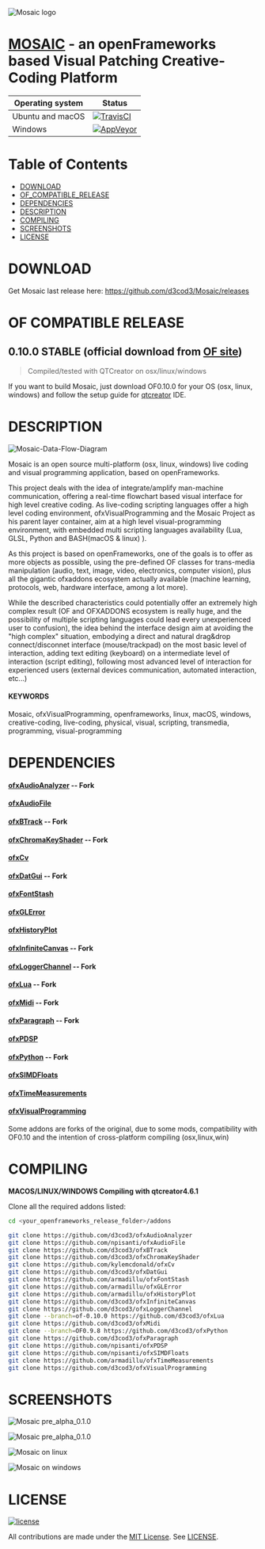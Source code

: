 ![Mosaic logo](https://github.com/d3cod3/Mosaic/raw/master/process/logo/logo_150.png)

# [MOSAIC](https://mosaic.d3cod3.org) - an openFrameworks based Visual Patching Creative-Coding Platform

Operating system | Status
---------------- | ----------
Ubuntu and macOS | [![TravisCI](https://travis-ci.org/d3cod3/ofxVisualProgramming.svg?branch=master)](https://travis-ci.org/d3cod3/ofxVisualProgramming)
Windows          | [![AppVeyor](https://ci.appveyor.com/api/projects/status/65sk40q6y8bqfunw/branch/master?svg=true)](https://ci.appveyor.com/project/d3cod3/ofxvisualprogramming/branch/master)

Table of Contents
=================

   * [DOWNLOAD](#download)
   * [OF_COMPATIBLE_RELEASE](#of_compatible_release)
   * [DEPENDENCIES](#dependencies)
   * [DESCRIPTION](#description)
   * [COMPILING](#compiling)
   * [SCREENSHOTS](#screenshots)
   * [LICENSE](#license)


# DOWNLOAD

Get Mosaic last release here: https://github.com/d3cod3/Mosaic/releases

# OF COMPATIBLE RELEASE

## 0.10.0 STABLE (official download from [OF site](https://openframeworks.cc/))
> Compiled/tested with QTCreator on osx/linux/windows

If you want to build Mosaic, just download OF0.10.0 for your OS (osx, linux, windows) and follow the setup guide for [qtcreator](https://www.qt.io/) IDE.

# DESCRIPTION

![Mosaic-Data-Flow-Diagram](https://github.com/d3cod3/Mosaic/raw/master/process/img/10_Mosaic-Data-Flow-Diagram.jpg)

Mosaic is an open source multi-platform (osx, linux, windows) live coding and visual programming application, based on openFrameworks.

This project deals with the idea of integrate/amplify man-machine communication, offering a real-time flowchart based visual interface for high level creative coding. As live-coding scripting languages offer a high level coding environment, ofxVisualProgramming and the Mosaic Project as his parent layer container, aim at a high level visual-programming environment, with embedded multi scripting languages availability (Lua, GLSL, Python and BASH(macOS & linux) ).

As this project is based on openFrameworks, one of the goals is to offer as more objects as possible, using the pre-defined OF classes for trans-media manipulation (audio, text, image, video, electronics, computer vision), plus all the gigantic ofxaddons ecosystem actually available (machine learning, protocols, web, hardware interface, among a lot more).

While the described characteristics could potentially offer an extremely high complex result (OF and OFXADDONS ecosystem is really huge, and the possibility of multiple scripting languages could lead every unexperienced user to confusion), the idea behind the interface design aim at avoiding the "high complex" situation, embodying a direct and natural drag&drop connect/disconnet interface (mouse/trackpad) on the most basic level of interaction, adding text editing (keyboard) on a intermediate level of interaction (script editing), following most advanced level of interaction for experienced users (external devices communication, automated interaction, etc...)


#### KEYWORDS
Mosaic, ofxVisualProgramming, openframeworks, linux, macOS, windows, creative-coding, live-coding, physical, visual, scripting, transmedia, programming, visual-programming

# DEPENDENCIES

#### [ofxAudioAnalyzer](https://github.com/d3cod3/ofxAudioAnalyzer) -- Fork

#### [ofxAudioFile](https://github.com/npisanti/ofxAudioFile)

#### [ofxBTrack](https://github.com/d3cod3/ofxBTrack) -- Fork

#### [ofxChromaKeyShader](https://github.com/d3cod3/ofxChromaKeyShader) -- Fork

#### [ofxCv](https://github.com/kylemcdonald/ofxCv)

#### [ofxDatGui](https://github.com/d3cod3/ofxDatGui) -- Fork

#### [ofxFontStash](https://github.com/armadillu/ofxFontStash)

#### [ofxGLError](https://github.com/armadillu/ofxGLError)

#### [ofxHistoryPlot](https://github.com/armadillu/ofxHistoryPlot)

#### [ofxInfiniteCanvas](https://github.com/d3cod3/ofxInfiniteCanvas) -- Fork

#### [ofxLoggerChannel](https://github.com/d3cod3/ofxLoggerChannel) -- Fork

#### [ofxLua](https://github.com/d3cod3/ofxLua) -- Fork

#### [ofxMidi](https://github.com/d3cod3/ofxMidi) -- Fork

#### [ofxParagraph](https://github.com/d3cod3/ofxParagraph) -- Fork

#### [ofxPDSP](https://github.com/npisanti/ofxPDSP)

#### [ofxPython](https://github.com/d3cod3/ofxPython) -- Fork

#### [ofxSIMDFloats](https://github.com/npisanti/ofxSIMDFloats)

#### [ofxTimeMeasurements](https://github.com/armadillu/ofxTimeMeasurements)

#### [ofxVisualProgramming](https://github.com/d3cod3/ofxVisualProgramming)

Some addons are forks of the original, due to some mods, compatibility with OF0.10 and the intention of cross-platform compiling (osx,linux,win)


# COMPILING

**MACOS/LINUX/WINDOWS Compiling with qtcreator4.6.1**

Clone all the required addons listed:

```bash
cd <your_openframeworks_release_folder>/addons

git clone https://github.com/d3cod3/ofxAudioAnalyzer
git clone https://github.com/npisanti/ofxAudioFile
git clone https://github.com/d3cod3/ofxBTrack
git clone https://github.com/d3cod3/ofxChromaKeyShader
git clone https://github.com/kylemcdonald/ofxCv
git clone https://github.com/d3cod3/ofxDatGui
git clone https://github.com/armadillu/ofxFontStash
git clone https://github.com/armadillu/ofxGLError
git clone https://github.com/armadillu/ofxHistoryPlot
git clone https://github.com/d3cod3/ofxInfiniteCanvas
git clone https://github.com/d3cod3/ofxLoggerChannel
git clone --branch=of-0.10.0 https://github.com/d3cod3/ofxLua
git clone https://github.com/d3cod3/ofxMidi
git clone --branch=OF0.9.8 https://github.com/d3cod3/ofxPython
git clone https://github.com/d3cod3/ofxParagraph
git clone https://github.com/npisanti/ofxPDSP
git clone https://github.com/npisanti/ofxSIMDFloats
git clone https://github.com/armadillu/ofxTimeMeasurements
git clone https://github.com/d3cod3/ofxVisualProgramming

```

# SCREENSHOTS

![Mosaic pre_alpha_0.1.0](https://github.com/d3cod3/Mosaic/raw/master/process/img/09_we_are_near_alpha_station.png)

![Mosaic pre_alpha_0.1.0](https://github.com/d3cod3/Mosaic/raw/master/process/img/08_life_is_full_of_possibilities.png)

![Mosaic on linux](https://github.com/d3cod3/Mosaic/raw/master/process/img/03_Mosaic_linux_cinnamon_screenshot.png)

![Mosaic on windows](https://github.com/d3cod3/Mosaic/raw/master/process/img/04_Mosaic_windows_screenshot.png)

# LICENSE

[![license](https://img.shields.io/github/license/mashape/apistatus.svg)](LICENSE)

All contributions are made under the [MIT License](https://opensource.org/licenses/MIT). See [LICENSE](https://github.com/d3cod3/Mosaic/blob/master/LICENSE.md).
